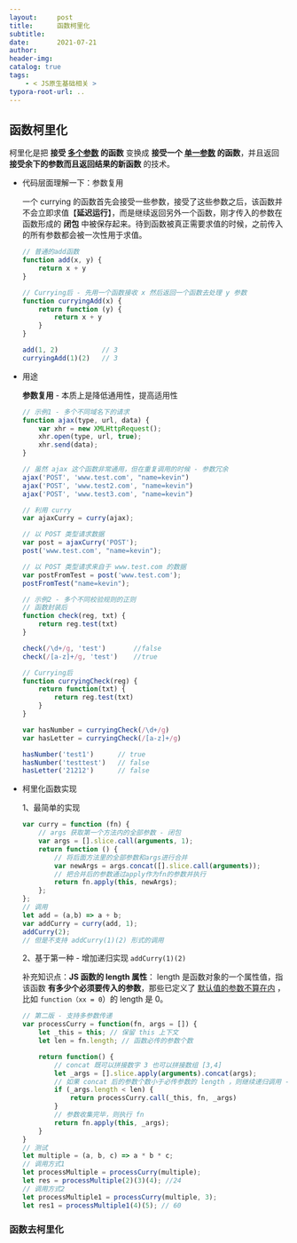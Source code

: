 ```yaml
---
layout:     post
title:      函数柯里化
subtitle:  
date:       2021-07-21
author:     
header-img: 
catalog: true
tags:
    - < JS原生基础相关 >
typora-root-url: ..
---
```


## 函数柯里化

柯里化是把 **接受 <u>多个参数</u> 的函数** 变换成 **接受一个 <u>单一参数</u> 的函数**，并且返回 **接受余下的参数而且返回结果的新函数** 的技术。

- 代码层面理解一下：参数复用

    一个 currying 的函数首先会接受一些参数，接受了这些参数之后，该函数并不会立即求值【**延迟运行**】，而是继续返回另外一个函数，刚才传入的参数在函数形成的 **闭包** 中被保存起来。待到函数被真正需要求值的时候，之前传入的所有参数都会被一次性用于求值。

    ```js
    // 普通的add函数
    function add(x, y) {
        return x + y
    }
    
    // Currying后 - 先用一个函数接收 x 然后返回一个函数去处理 y 参数
    function curryingAdd(x) {
        return function (y) {
            return x + y
        }
    }
    
    add(1, 2)           // 3
    curryingAdd(1)(2)   // 3
    ```

- 用途

    **参数复用** - 本质上是降低通用性，提高适用性

    ```js
    // 示例1 - 多个不同域名下的请求
    function ajax(type, url, data) {
        var xhr = new XMLHttpRequest();
        xhr.open(type, url, true);
        xhr.send(data);
    }
    
    // 虽然 ajax 这个函数非常通用，但在重复调用的时候 - 参数冗余
    ajax('POST', 'www.test.com', "name=kevin")
    ajax('POST', 'www.test2.com', "name=kevin")
    ajax('POST', 'www.test3.com', "name=kevin")
    
    // 利用 curry
    var ajaxCurry = curry(ajax);
    
    // 以 POST 类型请求数据
    var post = ajaxCurry('POST');
    post('www.test.com', "name=kevin");
    
    // 以 POST 类型请求来自于 www.test.com 的数据
    var postFromTest = post('www.test.com');
    postFromTest("name=kevin");
    ```

    ```js
    // 示例2 - 多个不同校验规则的正则
    // 函数封装后
    function check(reg, txt) {
        return reg.test(txt)
    }
    
    check(/\d+/g, 'test')       //false
    check(/[a-z]+/g, 'test')    //true
    
    // Currying后
    function curryingCheck(reg) {
        return function(txt) {
            return reg.test(txt)
        }
    }
    
    var hasNumber = curryingCheck(/\d+/g)
    var hasLetter = curryingCheck(/[a-z]+/g)
    
    hasNumber('test1')      // true
    hasNumber('testtest')   // false
    hasLetter('21212')      // false
    ```

- 柯里化函数实现

    1、最简单的实现

    ```js
    var curry = function (fn) {
        // args 获取第一个方法内的全部参数 - 闭包
        var args = [].slice.call(arguments, 1);
        return function () {
            // 将后面方法里的全部参数和args进行合并
            var newArgs = args.concat([].slice.call(arguments));
            // 把合并后的参数通过apply作为fn的参数并执行
            return fn.apply(this, newArgs);
        };
    };
    // 调用
    let add = (a,b) => a + b;
    var addCurry = curry(add, 1);
    addCurry(2);
    // 但是不支持 addCurry(1)(2) 形式的调用
    ```

    2、基于第一种 - 增加递归实现 `addCurry(1)(2)` 

    补充知识点：**JS 函数的 length 属性**： length 是函数对象的一个属性值，指该函数 **有多少个必须要传入的参数**，那些已定义了  <u>默认值的参数不算在内</u> ，比如 `function（xx = 0`）的 length 是 0。

    ```js
    // 第二版 - 支持多参数传递
    var processCurry = function(fn, args = []) {
        let _this = this; // 保留 this 上下文
        let len = fn.length; // 函数必传的参数个数
    
        return function() {
            // concat 既可以拼接数字 3 也可以拼接数组 [3,4]
            let _args = [].slice.apply(arguments).concat(args);
            // 如果 concat 后的参数个数小于必传参数的 length ，则继续递归调用 - 收集参数
            if (_args.length < len) {
                return processCurry.call(_this, fn, _args)
            }
            // 参数收集完毕，则执行 fn
            return fn.apply(this, _args);
        }
    }
    // 测试
    let multiple = (a, b, c) => a * b * c;
    // 调用方式1
    let processMultiple = processCurry(multiple);
    let res = processMultiple(2)(3)(4); //24
    // 调用方式2
    let processMultiple1 = processCurry(multiple, 3);
    let res1 = processMultiple1(4)(5); // 60
    ```

    



### 函数去柯里化

